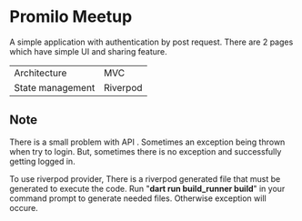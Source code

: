 # Promilo Meetup
A simple application with authentication by post request. There are 2 pages which have simple UI and sharing feature.


||  |
|--|--|
| Architecture | MVC |
|State management|Riverpod|

## Note
There is a small problem with API . Sometimes an exception being thrown when try to login. But, sometimes there is no exception and successfully getting logged in.

To use riverpod provider, There is a riverpod generated file that must be generated to execute the code. Run "**dart run build_runner build**" in your command prompt to generate needed files. Otherwise exception will occure.
